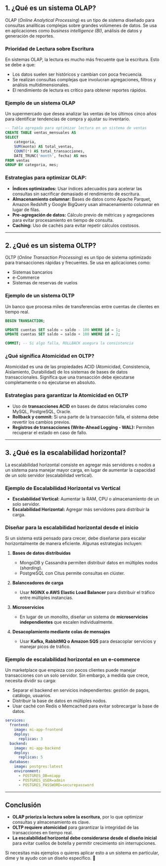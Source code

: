 ## 1. ¿Qué es un sistema OLAP?
OLAP (*Online Analytical Processing*) es un tipo de sistema diseñado para consultas analíticas complejas sobre grandes volúmenes de datos. Se usa en aplicaciones como *business intelligence (BI)*, análisis de datos y generación de reportes.

### Prioridad de Lectura sobre Escritura
En sistemas OLAP, la lectura es mucho más frecuente que la escritura. Esto se debe a que:

- Los datos suelen ser históricos y cambian con poca frecuencia.
- Se realizan consultas complejas que involucran agregaciones, filtros y análisis multidimensionales.
- El rendimiento de lectura es crítico para obtener reportes rápidos.

### **Ejemplo de un sistema OLAP**
Un supermercado que desea analizar las ventas de los últimos cinco años para identificar tendencias de compra y ajustar su inventario.

```sql
-- Tabla agregada para optimizar lectura en un sistema de ventas
CREATE TABLE ventas_mensuales AS
SELECT 
    categoria, 
    SUM(monto) AS total_ventas,
    COUNT(*) AS total_transacciones,
    DATE_TRUNC('month', fecha) AS mes
FROM ventas
GROUP BY categoria, mes;
```

### **Estrategias para optimizar OLAP:**
- **Índices optimizados:** Usar índices adecuados para acelerar las consultas sin sacrificar demasiado el rendimiento de escritura.
- **Almacenamiento columnar:** Bases de datos como Apache Parquet, Amazon Redshift y Google BigQuery usan almacenamiento columnar en lugar de filas.
- **Pre-agregación de datos:** Cálculo previo de métricas y agregaciones para evitar procesamiento en tiempo de consulta.
- **Caching:** Uso de cachés para evitar repetir cálculos costosos.

---

## 2. ¿Qué es un sistema OLTP?
OLTP (*Online Transaction Processing*) es un tipo de sistema optimizado para transacciones rápidas y frecuentes. Se usa en aplicaciones como:
- Sistemas bancarios
- e-Commerce
- Sistemas de reservas de vuelos

### **Ejemplo de un sistema OLTP**
Un banco que procesa miles de transferencias entre cuentas de clientes en tiempo real.

```sql
BEGIN TRANSACTION;

UPDATE cuentas SET saldo = saldo - 100 WHERE id = 1;
UPDATE cuentas SET saldo = saldo + 100 WHERE id = 2;

COMMIT; -- Si algo falla, ROLLBACK asegura la consistencia
```

### ¿Qué significa Atomicidad en OLTP?
Atomicidad es una de las propiedades ACID (Atomicidad, Consistencia, Aislamiento, Durabilidad) de los sistemas de bases de datos transaccionales. Significa que una transacción debe ejecutarse completamente o no ejecutarse en absoluto.

### **Estrategias para garantizar la Atomicidad en OLTP**
- Uso de **transacciones ACID** en bases de datos relacionales como MySQL, PostgreSQL, Oracle.
- **Rollback y commit:** Si una parte de la transacción falla, el sistema debe revertir los cambios previos.
- **Registros de transacciones (Write-Ahead Logging - WAL):** Permiten recuperar el estado en caso de fallo.

---

## 3. ¿Qué es la escalabilidad horizontal?
La escalabilidad horizontal consiste en agregar más servidores o nodos a un sistema para manejar mayor carga, en lugar de aumentar la capacidad de un solo servidor (escalabilidad vertical).

### **Ejemplo de Escalabilidad Horizontal vs Vertical**
- **Escalabilidad Vertical:** Aumentar la RAM, CPU o almacenamiento de un solo servidor.
- **Escalabilidad Horizontal:** Agregar más servidores para distribuir la carga.

### **Diseñar para la escalabilidad horizontal desde el inicio**
Si un sistema está pensado para crecer, debe diseñarse para escalar horizontalmente de manera eficiente. Algunas estrategias incluyen:

1. **Bases de datos distribuidas**
   - MongoDB y Cassandra permiten distribuir datos en múltiples nodos (*sharding*).
   - PostgreSQL con Citus permite consultas en clúster.

2. **Balanceadores de carga**
   - Usar **NGINX o AWS Elastic Load Balancer** para distribuir el tráfico entre múltiples instancias.

3. **Microservicios**
   - En lugar de un monolito, diseñar un sistema de **microservicios independientes** que escalen individualmente.

4. **Desacoplamiento mediante colas de mensajes**
   - Usar **Kafka, RabbitMQ o Amazon SQS** para desacoplar servicios y manejar picos de tráfico.

### **Ejemplo de escalabilidad horizontal en un e-commerce**
Un marketplace que empieza con pocos clientes puede manejar transacciones con un solo servidor. Sin embargo, a medida que crece, necesita dividir su carga:
- Separar el backend en servicios independientes: gestión de pagos, catálogo, usuarios.
- Distribuir la base de datos en múltiples nodos.
- Usar caché con Redis o Memcached para evitar sobrecargar la base de datos.

```yaml
services:
  frontend:
    image: mi-app-frontend
    deploy:
      replicas: 3
  backend:
    image: mi-app-backend
    deploy:
      replicas: 5
  database:
    image: postgres:latest
    environment:
      - POSTGRES_DB=miapp
      - POSTGRES_USER=admin
      - POSTGRES_PASSWORD=securepassword
```

---

## **Conclusión**
- **OLAP prioriza la lectura sobre la escritura**, por lo que optimizar consultas y almacenamiento es clave.
- **OLTP requiere atomicidad** para garantizar la integridad de las transacciones en tiempo real.
- **La escalabilidad horizontal debe considerarse desde el diseño inicial** para evitar cuellos de botella y permitir crecimiento sin interrupciones.

Si necesitas más ejemplos o quieres aplicar esto a un sistema en particular, dime y te ayudo con un diseño específico. 🚀
